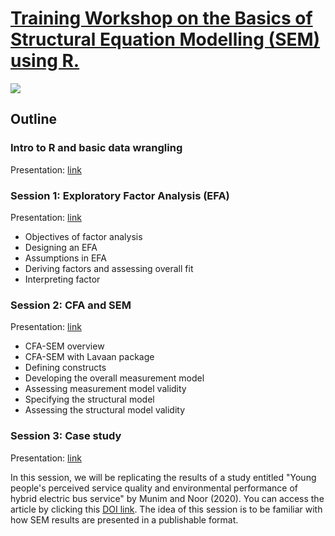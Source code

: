 # [Training Workshop on the Basics of Structural Equation Modelling (SEM) using R.](https://chris-allones.github.io/SEM-R-training/index.html)

![](https://chris-allones.github.io/SEM-R-training/images/preview.png)

## Outline

### Intro to R and basic data wrangling
Presentation: [link](https://chris-allones.github.io/trainings/SEM_presentation/00_intro_r/introR.html)

### Session 1: Exploratory Factor Analysis (EFA)
Presentation: [link](https://chris-allones.github.io/trainings/SEM_presentation/01_efa/efa_presentation.html)

- Objectives of factor analysis
- Designing an EFA
- Assumptions in EFA
- Deriving factors and assessing overall fit
- Interpreting factor

### Session 2: CFA and SEM
Presentation: [link](https://chris-allones.github.io/trainings/SEM_presentation/02_cfa_sem/cfa_sem_presentation.html)

- CFA-SEM overview
- CFA-SEM with Lavaan package
- Defining constructs
- Developing the overall measurement model
- Assessing measurement model validity
- Specifying the structural model
- Assessing the structural model validity

### Session 3: Case study
Presentation: [link](https://chris-allones.github.io/trainings/SEM_presentation/03_case_study/03_case_study.html)

In this session, we will be replicating the results of a study entitled "Young people's perceived service quality and environmental performance of hybrid electric bus service" by Munim and Noor (2020). You can access the article by clicking this [DOI link](https://doi.org/10.1016/j.tbs.2020.03.003). The idea of this session is to be familiar with how SEM results are presented in a publishable format.
